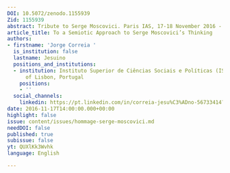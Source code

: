 ```yaml
---
DOI: 10.5072/zenodo.1155939
Zid: 1155939
abstract: Tribute to Serge Moscovici. Paris IAS, 17-18 November 2016 - Session 4
article_title: To a Semiotic Approach to Serge Moscovici’s Thinking
authors:
- firstname: 'Jorge Correia '
  is_institution: false
  lastname: Jesuino
  positions_and_institutions:
  - institution: Instituto Superior de Ciências Sociais e Políticas (ISCSP), University
      of Lisbon, Portugal
    positions:
    - ''
  social_channels:
    linkedin: https://pt.linkedin.com/in/correia-jesu%C3%ADno-56733414?original_referer=https%3A%2F%2Fwww.google.com%2F
date: 2016-11-17T14:00:00.000+00:00
highlight: false
issue: content/issues/hommage-serge-moscovici.md
needDOI: false
published: true
subissue: false
yt: QUXlKk3Wvhk
language: English

---
```

<Youtube yt="QUXlKk3Wvhk" caption="To a semiotic approach to Serge Moscovici’s thinking"></Youtube>